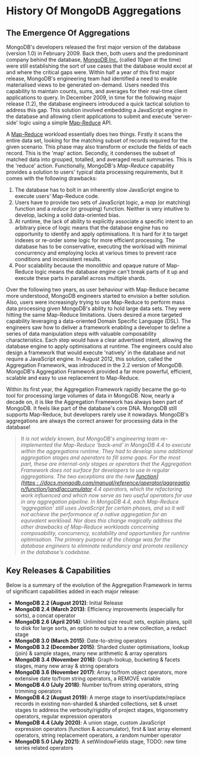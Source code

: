 # History Of MongoDB Aggregations

## The Emergence Of Aggregations

MongoDB's developers released the first major version of the database (version 1.0) in February 2009. Back then, both users and the predominant company behind the database, [MongoDB Inc.](https://en.wikipedia.org/wiki/MongoDB_Inc.) (called _10gen_ at the time) were still establishing the sort of use cases that the database would excel at and where the critical gaps were. Within half a year of this first major release, MongoDB's engineering team had identified a need to enable materialised views to be generated on-demand. Users needed this capability to maintain counts, sums, and averages for their real-time client applications to query. In December 2009, in time for the following major release (1.2), the database engineers introduced a quick tactical solution to address this gap. This solution involved embedding a JavaScript engine in the database and allowing client applications to submit and execute 'server-side' logic using a simple [Map-Reduce](https://docs.mongodb.com/manual/core/map-reduce/) API.

A [Map-Reduce](https://en.wikipedia.org/wiki/MapReduce) workload essentially does two things. Firstly it scans the entire data set, looking for the matching subset of records required for the given scenario. This phase may also transform or exclude the fields of each record. This is the 'map' action. Secondly, it condenses the subset of matched data into grouped, totalled, and averaged result summaries. This is the 'reduce' action. Functionally, MongoDB's _Map-Reduce_ capability provides a solution to users' typical data processing requirements, but it comes with the following drawbacks:

 1. The database has to bolt in an inherently slow JavaScript engine to execute users' Map-Reduce code.
 2. Users have to provide two sets of JavaScript logic, a _map_ (or matching) function and a _reduce_ (or grouping) function. Neither is very intuitive to develop, lacking a solid data-oriented bias.
 3. At runtime, the lack of ability to explicitly associate a specific intent to an arbitrary piece of logic means that the database engine has no opportunity to identify and apply optimisations. It is hard for it to target indexes or re-order some logic for more efficient processing. The database has to be conservative, executing the workload with minimal concurrency and employing locks at various times to prevent race conditions and inconsistent results.
 4. Poor scalability because the monolithic and opaque nature of Map-Reduce logic means the database engine can't break parts of it up and execute these parts in parallel across multiple shards.

Over the following two years, as user behaviour with Map-Reduce became more understood, MongoDB engineers started to envision a better solution. Also, users were increasingly trying to use Map-Reduce to perform mass data processing given MongoDB's ability to hold large data sets. They were hitting the same Map-Reduce limitations. Users desired a more targeted capability leveraging a data-oriented Domain Specific Language (DSL). The engineers saw how to deliver a framework enabling a developer to define a series of data manipulation steps with valuable composability characteristics. Each step would have a clear advertised intent, allowing the database engine to apply optimisations at runtime. The engineers could also design a framework that would execute 'natively' in the database and not require a JavaScript engine. In August 2012, this solution, called the Aggregation Framework, was introduced in the 2.2 version of MongoDB. MongoDB's Aggregation Framework provided a far more powerful, efficient, scalable and easy to use replacement to Map-Reduce.

Within its first year, the Aggregation Framework rapidly became the go-to tool for processing large volumes of data in MongoDB. Now, nearly a decade on, it is like the Aggregation Framework has always been part of MongoDB. It feels like part of the database's core DNA. MongoDB still supports Map-Reduce, but developers rarely use it nowadays. MongoDB's aggregations are always the correct answer for processing data in the database!

> _It is not widely known, but MongoDB's engineering team re-implemented the Map-Reduce 'back-end' in MongoDB 4.4 to execute within the aggregations runtime. They had to develop some additional aggregation stages and operators to fill some gaps. For the most part, these are internal-only stages or operators that the Aggregation Framework does not surface for developers to use in regular aggregations. The two exceptions are the new [$function](https://docs.mongodb.com/manual/reference/operator/aggregation/function/) and [$accumulator](https://docs.mongodb.com/manual/reference/operator/aggregation/accumulator/) 4.4 operators, which the refactoring work influenced and which now serve as two useful operators for use in any aggregation pipeline. In MongoDB 4.4, each Map-Reduce 'aggregation' still uses JavaScript for certain phases, and so it will not achieve the performance of a native aggregation for an equivalent workload. Nor does this change magically address the other drawbacks of Map-Reduce workloads concerning composability, concurrency,  scalability and opportunities for runtime optimisation. The primary purpose of the change was for the database engineers to eliminate redundancy and promote resiliency in the database's codebase._


## Key Releases & Capabilities 

Below is a summary of the evolution of the Aggregation Framework in terms of significant capabilities added in each major release:

* __MongoDB 2.2 (August 2012)__: Initial Release
* __MongoDB 2.4 (March 2013)__: Efficiency improvements (especially for sorts), a concat operator
* __MongoDB 2.6 (April 2014)__: Unlimited size result sets, explain plans, spill to disk for large sorts, an option to output to a new collection, a redact stage
* __MongoDB 3.0 (March 2015)__: Date-to-string operators
* __MongoDB 3.2 (December 2015)__: Sharded cluster optimisations, lookup (join) & sample stages, many new arithmetic & array operators
* __MongoDB 3.4 (November 2016)__: Graph-lookup, bucketing & facets stages, many new array & string operators 
* __MongoDB 3.6 (November 2017)__: Array to/from object operators, more extensive date to/from string operators, a REMOVE variable
* __MongoDB 4.0 (July 2018)__: Number to/from string operators, string trimming operators
* __MongoDB 4.2 (August 2019)__: A merge stage to insert/update/replace records in existing non-sharded & sharded collections, set & unset stages to address the verbosity/rigidity of project stages, trigonometry operators, regular expression operators
* __MongoDB 4.4 (July 2020)__: A union stage, custom JavaScript expression operators (function & accumulator), first & last array element operators, string replacement operators, a random number operator
* __MongoDB 5.0 (July 2021)__: A setWindowFields stage, TODO: new time series related operators

